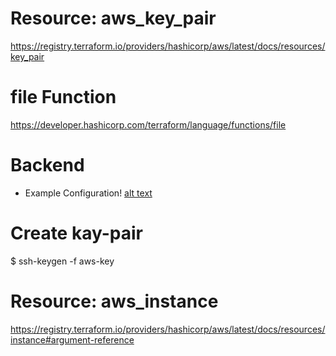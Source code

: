 # Resource: aws_key_pair
https://registry.terraform.io/providers/hashicorp/aws/latest/docs/resources/key_pair

# file Function
https://developer.hashicorp.com/terraform/language/functions/file

# Backend

 * Example Configuration! [alt text](image.png)

# Create kay-pair
 $ ssh-keygen -f aws-key

# Resource: aws_instance
https://registry.terraform.io/providers/hashicorp/aws/latest/docs/resources/instance#argument-reference